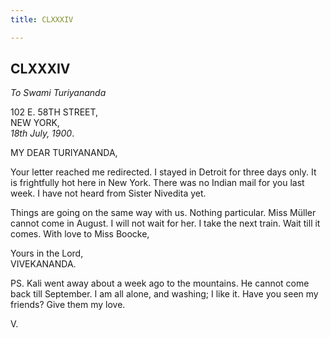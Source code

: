 ```yaml
---
title: CLXXXIV

---
```





  

  


## CLXXXIV

*To Swami Turiyananda*

102 E. 58TH STREET,  
NEW YORK,  
*18th July, 1900*.

MY DEAR TURIYANANDA,

Your letter reached me redirected. I stayed in Detroit for three days
only. It is frightfully hot here in New York. There was no Indian mail
for you last week. I have not heard from Sister Nivedita yet.

Things are going on the same way with us. Nothing particular. Miss
Müller cannot come in August. I will not wait for her. I take the next
train. Wait till it comes. With love to Miss Boocke,

Yours in the Lord,  
VIVEKANANDA.

PS. Kali went away about a week ago to the mountains. He cannot come
back till September. I am all alone, and washing; I like it. Have you
seen my friends? Give them my love.

V.


